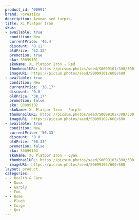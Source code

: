 ```yaml
---
product_id: '00991'
brand: Forestics
description: Aenean sed turpis.
title: XL Platpor Iron
skus:
- available: true
  condition: New
  currentPrice: '46.4'
  discount: '0.11'
  oldPrice: '52.32'
  promotion: true
  sku: S0099101
  skuName: XL Platpor Iron - Red
  thumbnailURL: https://picsum.photos/seed/S0099101/300/300
  imageURL: https://picsum.photos/seed/S0099101/600/600
- available: true
  condition: New
  currentPrice: '38.17'
  discount: '0.0'
  oldPrice: '38.17'
  promotion: false
  sku: S0099102
  skuName: XL Platpor Iron - Purple
  thumbnailURL: https://picsum.photos/seed/S0099102/300/300
  imageURL: https://picsum.photos/seed/S0099102/600/600
- available: true
  condition: New
  currentPrice: '50.33'
  discount: '0.0'
  oldPrice: '50.33'
  promotion: false
  sku: S0099103
  skuName: XL Platpor Iron - Cyan
  thumbnailURL: https://picsum.photos/seed/S0099103/300/300
  imageURL: https://picsum.photos/seed/S0099103/600/600
layout: product
categories:
- - Health & Care
  - Quux
  - Garply
  - Foo
- - Home
  - Plugh
  - Corge
  - Qux
---
```

